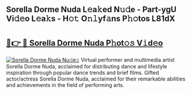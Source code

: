 ## Sorella Dorme Nuda L𝚎a𝚔ed N𝚞𝚍e - Part-ygU Vi𝚍𝚎o L𝚎a𝚔s - H𝚘𝚝 O𝚗𝚕yf𝚊ns P𝚑𝚘tos L81dX

# <h2><a href="http://kfdb13k.oniu.top/?m=Sorella+Dorme+Nuda">🔗👉 🔴 Sorella Dorme Nuda P𝚑ot𝚘𝚜 V𝚒d𝚎o</a></h2>

[![Sorella Dorme Nuda Nu𝚍e𝚜](https://i.imgur.com/0qMVB7G.gif)](http://kfdb13k.oniu.top/?m=Sorella+Dorme+Nuda)
Virtual performer and multimedia artist Sorella Dorme Nuda, acclaimed for distributing dance and lifestyle inspiration through popular dance trends and brief films. Gifted actor/actress Sorella Dorme Nuda, acclaimed for their remarkable abilities and achievements in the field of performing arts.  
